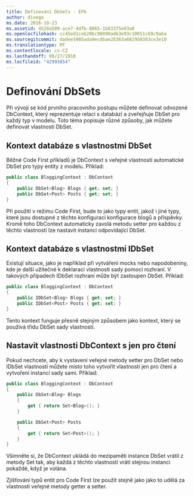 ```yaml
---
title: Definování DbSets - EF6
author: divega
ms.date: 2016-10-23
ms.assetid: 4528a509-ace7-4dfb-8065-1b833f5e03a0
ms.openlocfilehash: cc45ed1ceb20bc90090adb3e93c10651c69c9a6a
ms.sourcegitcommit: dadee5905ada9ecdbae28363a682950383ce3e10
ms.translationtype: MT
ms.contentlocale: cs-CZ
ms.lasthandoff: 08/27/2018
ms.locfileid: "42993854"
---
```

# <a name="defining-dbsets"></a>Definování DbSets
Při vývoji se kód prvního pracovního postupu můžete definovat odvozené DbContext, který reprezentuje relaci s databází a zveřejňuje DbSet pro každý typ v modelu. Toto téma popisuje různé způsoby, jak můžete definovat vlastnosti DbSet.  

## <a name="dbcontext-with-dbset-properties"></a>Kontext databáze s vlastnostmi DbSet  

Běžné Code First příkladů je DbContext s veřejné vlastnosti automatické DbSet pro typy entity z modelu. Příklad:  

``` csharp
public class BloggingContext : DbContext
{
    public DbSet<Blog> Blogs { get; set; }
    public DbSet<Post> Posts { get; set; }
}
```  

Při použití v režimu Code First, bude to jako typy entit, jakož i jiné typy, které jsou dostupné z těchto konfigurací konfigurace blogů a příspěvky. Kromě toho DbContext automaticky zavolá metodu setter pro každou z těchto vlastností lze nastavit instanci odpovídající DbSet.  

## <a name="dbcontext-with-idbset-properties"></a>Kontext databáze s vlastnostmi IDbSet  

Existují situace, jako je například při vytváření mocks nebo napodobeniny, kde je další užitečné k deklaraci vlastnosti sady pomocí rozhraní. V takových případech IDbSet rozhraní může být zastoupen DbSet. Příklad:  

``` csharp
public class BloggingContext : DbContext
{
    public IDbSet<Blog> Blogs { get; set; }
    public IDbSet<Post> Posts { get; set; }
}
```  

Tento kontext funguje přesně stejným způsobem jako kontext, který se používá třídu DbSet sady vlastností.  

## <a name="dbcontext-with-read-only-set-properties"></a>Nastavit vlastnosti DbContext s jen pro čtení  

Pokud nechcete, aby k vystavení veřejné metody setter pro DbSet nebo IDbSet vlastností můžete místo toho vytvořit vlastnosti jen pro čtení a vytvoření instancí sady sami. Příklad:  

``` csharp
public class BloggingContext : DbContext
{
    public DbSet<Blog> Blogs
    {
        get { return Set<Blog>(); }
    }

    public DbSet<Post> Posts
    {
        get { return Set<Post>(); }
    }
}
```  

Všimněte si, že DbContext ukládá do mezipaměti instance DbSet vrátil z metody Set tak, aby každá z těchto vlastností vrátí stejnou instanci pokaždé, když je volána.  

Zjišťování typů entit pro Code First lze použít stejně jako jako to udělá za vlastnosti veřejné metody getter a setter.  
